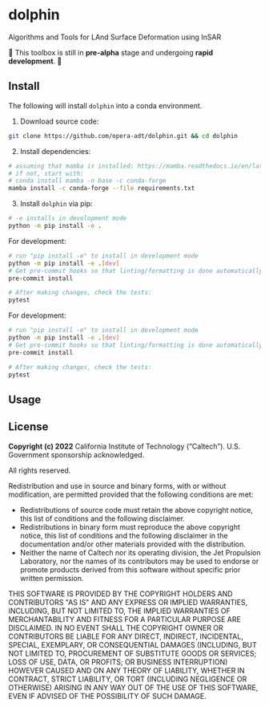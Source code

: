 # dolphin

Algorithms and Tools for LAnd Surface Deformation using InSAR

🚨 This toolbox is still in **pre-alpha** stage and undergoing **rapid development**. 🚨

## Install

The following will install `dolphin` into a conda environment.

1. Download source code:

```bash
git clone https://github.com/opera-adt/dolphin.git && cd dolphin
```

2. Install dependencies:

```bash
# assuming that mamba is installed: https://mamba.readthedocs.io/en/latest/
# if not, start with:
# conda install mamba -n base -c conda-forge
mamba install -c conda-forge --file requirements.txt
```

3. Install `dolphin` via pip:

```bash
# -e installs in development mode
python -m pip install -e .
```

For development:

```bash
# run "pip install -e" to install in development mode
python -m pip install -e .[dev]
# Get pre-commit hooks so that linting/formatting is done automatically
pre-commit install

# After making changes, check the tests:
pytest
```

For development:

```bash
# run "pip install -e" to install in development mode
python -m pip install -e .[dev]
# Get pre-commit hooks so that linting/formatting is done automatically
pre-commit install

# After making changes, check the tests:
pytest
```


## Usage

## License
**Copyright (c) 2022** California Institute of Technology (“Caltech”). U.S. Government
sponsorship acknowledged.

All rights reserved.

Redistribution and use in source and binary forms, with or without modification, are permitted provided
that the following conditions are met:
* Redistributions of source code must retain the above copyright notice, this list of conditions and
the following disclaimer.
* Redistributions in binary form must reproduce the above copyright notice, this list of conditions
and the following disclaimer in the documentation and/or other materials provided with the
distribution.
* Neither the name of Caltech nor its operating division, the Jet Propulsion Laboratory, nor the
names of its contributors may be used to endorse or promote products derived from this software
without specific prior written permission.

THIS SOFTWARE IS PROVIDED BY THE COPYRIGHT HOLDERS AND CONTRIBUTORS "AS
IS" AND ANY EXPRESS OR IMPLIED WARRANTIES, INCLUDING, BUT NOT LIMITED TO,
THE IMPLIED WARRANTIES OF MERCHANTABILITY AND FITNESS FOR A PARTICULAR
PURPOSE ARE DISCLAIMED. IN NO EVENT SHALL THE COPYRIGHT OWNER OR
CONTRIBUTORS BE LIABLE FOR ANY DIRECT, INDIRECT, INCIDENTAL, SPECIAL,
EXEMPLARY, OR CONSEQUENTIAL DAMAGES (INCLUDING, BUT NOT LIMITED TO,
PROCUREMENT OF SUBSTITUTE GOODS OR SERVICES; LOSS OF USE, DATA, OR PROFITS;
OR BUSINESS INTERRUPTION) HOWEVER CAUSED AND ON ANY THEORY OF LIABILITY,
WHETHER IN CONTRACT, STRICT LIABILITY, OR TORT (INCLUDING NEGLIGENCE OR
OTHERWISE) ARISING IN ANY WAY OUT OF THE USE OF THIS SOFTWARE, EVEN IF
ADVISED OF THE POSSIBILITY OF SUCH DAMAGE.
